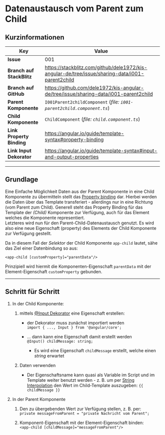 # Datenaustausch vom Parent zum Child

## Kurzinformationen

Key | Value
--- | ---
**Issue** | 001
**Branch auf StackBlitz** | https://stackblitz.com/github/dele1972/kis-angular-de/tree/issue/sharing-data/i001-parent2child
**Branch auf GitHub** | https://github.com/dele1972/kis-angular-de/tree/issue/sharing-data/i001-parent2child
**Parent Komponente** | `I001Parent2childComponent` (_file: `i001-parent2child.component.ts`_)
**Child Komponente** | `ChildComponent` (_file: `child.component.ts`_)
**Link Property Binding** | https://angular.io/guide/template-syntax#property-binding
**Link Input Dekorator** | https://angular.io/guide/template-syntax#input-and-output-properties


---


## Grundlage

Eine Einfache Möglichkeit Daten aus der Parent Komponente in eine Child Komponente zu übermitteln stellt das 
[Property binding](https://angular.io/guide/template-syntax#property-binding) dar. Hierbei werden die Daten über das Template transferiert - allerdings nur in eine Richtung (vom Parent zum Child). Generell steht das Property Binding für das Template der _(Child)_ Komponente zur Verfügung, auch für das Element welches die Komponente representiert.  
Letzteres wird nun für den Parent-Child-Datenaustausch genutzt. Es wird also eine neue Eigenschaft (property) des Elements der Child Komponente zur Verfügung gestellt.  

Da in diesem Fall der _Selektor_ der Child Komponente `app-child` lautet, sähe das Ziel einer Datenbindung so aus:

    <app-child [customProperty]="parentData"/>

Prinzipiell wird hiermit die Komponenten-Eigenschaft `parentData` mit der Element-Eigenschaft `customProperty` gebunden. 

---


## Schritt für Schritt

1. In der Child Komponente:  

   1. mittels [@Input Dekorator](https://angular.io/guide/template-syntax#input-and-output-properties) eine Eigenschaft erstellen:

      * der Dekorator muss zunächst importiert werden  
       `import { ..., Input } from '@angular/core';`

      * ... dann kann eine Eigenschaft damit erstellt werden  
      `@Input() childMessage: string;`  

        * Es wird eine Eigenschaft `childMessage` erstellt, welche einen _string_ erwartet

    1. Daten verwenden
       * Der Eigenschaftsname kann quasi als Variable im Script und im Template weiter benutzt werden - z. B. um per [String Interpolation](https://angular.io/guide/displaying-data#interpolation) den Wert im Child-Template auszugeben:   `{{ childMessage }}`

1. In der Parent Komponente

    1. Den zu übergebenden Wert zur Verfügung stellen, z. B. per:  
       `private messageFromParent = "private Nachricht vom Parent";`

    1. Komponent-Eigenschaft mit der Element-Eigenschaft binden:  
    `<app-child [childMessage]="messageFromParent"/>`
   